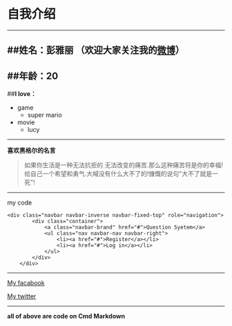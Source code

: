 # 自我介绍 
---
##**姓名**：彭雅丽 （**欢迎大家关注我的[微博](http://weibo.com/aileyet)）**
----------
##**年龄**：20
----------
##**I love：**
* game
    * super mario
* movie
    * lucy
    
----------
**喜欢黑格尔的名言**
> 如果你生活是一种无法抗拒的 无法改变的痛苦.那么这种痛苦将是你的幸福! 给自己一个希望和勇气.大喊没有什么大不了的!慷慨的说句"大不了就是一死"!


----------

my code

```    
<div class="navbar navbar-inverse navbar-fixed-top" role="navigation">
        <div class="container">
			<a class="navbar-brand" href="#">Question Syetem</a>
			<ul class="nav navbar-nav navbar-right">
				<li><a href="#">Register</a></li>
				<li><a href="#">Log in</a></li>
			</ul>
        </div>
    </div>
```

----------


[My facabook][2]


 [My twitter][3]


  [1]: http://pan.baidu.com/disk/home#path=%252Fpicture
  [2]: https://www.facebook.com/ailey.peng
  [3]: https://twitter.com/Alee461544762
  


----------
**all of above are code on Cmd Markdown**
